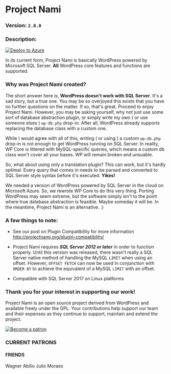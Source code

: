 Project Nami
===============

### Version: `2.8.0` ###

### Description: ###
[![Deploy to Azure](http://azuredeploy.net/deploybutton.png)](https://deploy.azure.com/?repository=https://github.com/ProjectNami/projectnami/tree/latest)

In its current form, Project Nami is basically WordPress powered by Microsoft SQL Server. **All** WordPress core features and functions are supported.

### Why was Project Nami created? ###
The short answer here is, **WordPress doesn't work with SQL Server**. It's a sad story, but a true one. You may be so overjoyed this exists that you have no further questions on the matter. If so, that's great. Proceed to enjoy Project Nami. However, you may be asking yourself, why not just use some sort of database abstraction plugin, or simply write my own ( or use someone elses ) `wp-db.php` drop-in. After all, WordPress already supports replacing the database class with a custom one.

While I would agree with all of this, writing ( or using ) a custom `wp-db.php` drop-in is not enough to get WordPress running on SQL Server. In reality, WP Core is littered with MySQL-specific queries, which means a custom db class won't cover all your bases. WP will remain broken and unsuable.

So, what about using only a translation plugin? This can work, but it's hardly optimal. Every query that comes in needs to be parsed and converted to SQL Server style syntax before it's executed. **Yikes!**

We needed a version of WordPress powered by SQL Server in the cloud on Microsoft Azure. So, we rewrote WP Core to do this very thing. Porting WordPress may seem extreme, but the software simply isn't to the point where true database abstraction is feasible. Maybe someday it will be. In the meantime, Project Nami is an alternative. :)

### A few things to note: ###
* See our post on Plugin Compatibility for more information http://projectnami.org/plugin-compatibility/

* Project Nami requires ***SQL Server 2012 or later*** in order to function properly. Until this version was released, there wasn't really a SQL Server native method of handling the MySQL `LIMIT` when using an offset. However, `OFFSET FETCH` can now be used in conjunction with `ORDER BY` to achieve the equivalent of a MySQL `LIMIT` with an offset.

* Compatible with SQL Server 2017 on Linux platforms


### Thank you for your interest in supporting our work! ###

Project Nami is an open source project derived from WordPress and available freely under the GPL. Your contributions help support our team and their expenses as they continue to support, maintain and extend the project.


[![Become a patron](https://projectnami.blob.core.windows.net/siteimages/2020/02/become_a_patron_button.png)](https://patreon.com/projectnami)


### CURRENT PATRONS ###

#### FRIENDS ####
Wagner Abilio
Julio Moraes